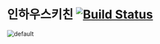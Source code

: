 # 인하우스키친 [![Build Status](https://travis-ci.org/AjouICT/InHouseKitchen.svg?branch=master)](https://travis-ci.org/AjouICT/InHouseKitchen)

![default](https://user-images.githubusercontent.com/26863285/48978772-47144f80-f0f4-11e8-8f42-e9669b24ce9c.jpg)

